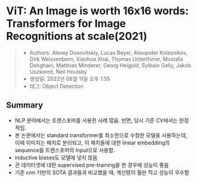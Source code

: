 # ViT: An Image is worth 16x16 words: Transformers for Image Recognitions at scale(2021)

> - Authors: Alexey Dosovitskiy, Lucas Beyer, Alexander Kolesnikov, Dirk Weissenborn, Xiaohua Xhai, Thomas Unterthiner, Mostafa Dehghani, Matthias Minderer, Georg Heigold, Sylbain Gelly, Jakob Uszkoreit, Neil Houlsby
> - 생성일: 2022년 08월 11일 오후 1:55
> - 태그: Object Detection


## Summary
- NLP 분야에서는 트랜스포머를 사용한 사례 많음. 반면, 당시 기준 CV에서는 한정적임.
- 본 논문에서는 standard transformer를 최소한으로 수정한 모델을 사용하는데, 이때 이미지는 패치로 분리되고, 이 패치들에 대한 linear embedding의 sequence를 트랜스포머의 Input으로 사용함.
- inductive biases도 모델에 넣지 않음
- 큰 데이터셋에 대한 supervised pre-training을 한 경우에 성능이 좋음
- 기존 cnn 기반의 SOTA 결과들과 비교했을 때, 계산량이 훨씬 적고 성능이 우수함